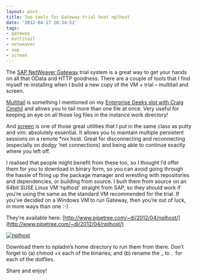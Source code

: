 ```yaml
---
layout: post
title: Two tools for Gateway trial host nplhost
date: '2012-04-17 20:34:52'
tags:
- gateway
- multitail
- netweaver
- sap
- screen
---
```



The [SAP NetWeaver Gateway](http://scn.sap.com/community/netweaver-gateway) trial system is a great way to get your hands on all that OData and HTTP goodness. There are a couple of tools that I find myself re-installing when I build a new copy of the VM + trial – multitail and screen.

[Multitail](http://www.vanheusden.com/multitail/) is something I mentioned on my [Enterprise Geeks slot with Craig Cmehil](/2012/04/on-enterprise-geeks-postcast/) and allows you to tail more than one file at once. Very useful for keeping an eye on all those log files in the instance work directory!

And [screen](http://en.wikipedia.org/wiki/GNU_Screen) is one of those great utilities that I put in the same class as putty and vim: absolutely essential. It allows you to maintain multiple persistent sessions on a remote *nix host. Great for disconnecting and reconnecting (especially on dodgy ‘net connections) and being able to continue exactly where you left off.

I realised that people might benefit from these too, so I thought I’d offer them for you to download in binary form, so you can avoid going through the hassle of firing up the package manager and wrestling with repositories and dependencies, or building from source. I built them from source on an 64bit SUSE Linux VM ‘nplhost’ straight from SAP, so they should work if you’re using the same as the standard VM recommended for the trial. If you’ve decided on a Windows VM to run Gateway, then you’re out of luck, in more ways than one :-)

They’re available here: [http://www.pipetree.com/~dj/2012/04/nplhost/](http://www.pipetree.com/~dj/2012/04/nplhost/)

[![](/wp-content/uploads/2012/04/nplhost-300x190.png "nplhost")](/wp-content/uploads/2012/04/nplhost.png)

Download them to npladm’s home directory to run them from there. Don’t forget to (a) chmod +x each of the binaries, and (b) rename the _ to .  for each of the dotfiles.

Share and enjoy!


